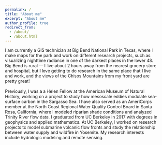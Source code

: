 ```yaml
---
permalink: /
title: "About me"
excerpt: "About me"
author_profile: true
redirect_from: 
  - /about/
  - /about.html
---
```


I am currently a GIS technician at Big Bend National Park in Texas, where I make maps for the park and work on different research projects, such as visualizing nighttime radiance in one of the darkest places in the lower 48. Big Bend is rural — I live about 2 hours away from the nearest grocery store and hospital, but I love getting to do research in the same place that I live and work, and the views of the Chisos Mountains from my front yard are pretty great! <br/> <br/>
Previously, I was a  a Helen Fellow at the American Museum of Natural History, working on a project to study how mesoscale eddies modulate sea-surface carbon in the Sargasso Sea. I have also served as an AmeriCorps member at the North Coast Regional Water Quality Control Board in Santa Rosa, California, where I modeled riparian shade conditions and analyzed Trinity River flow data. I graduated from UC Berkeley in 2017 with degrees in geophysics and applied mathematics. At UC Berkeley, I worked on research projects to model submarine volcanic flow fronts and study the relationship between water supply and wildfire in Yosemite. My research interests include hydrologic modeling and remote sensing.
